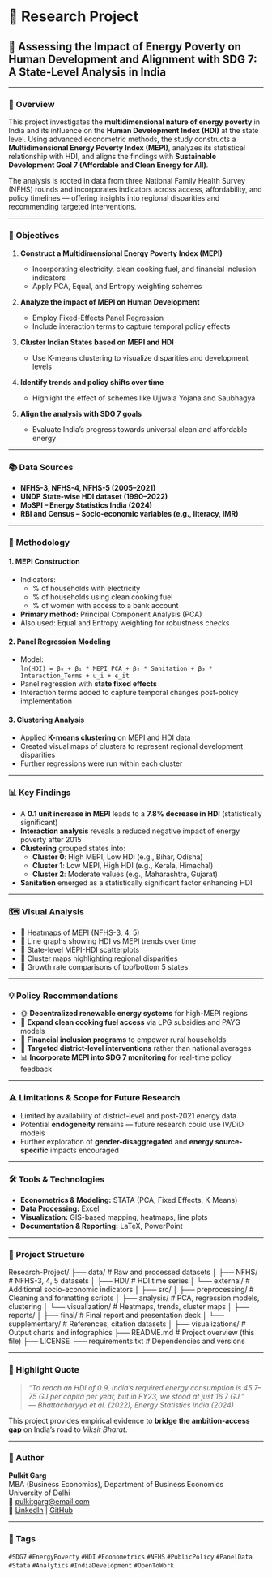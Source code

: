 # 🔬 Research Project

## 🧩 Assessing the Impact of Energy Poverty on Human Development and Alignment with SDG 7: A State-Level Analysis in India

---

### 📖 Overview

This project investigates the **multidimensional nature of energy poverty** in India and its influence on the **Human Development Index (HDI)** at the state level. Using advanced econometric methods, the study constructs a **Multidimensional Energy Poverty Index (MEPI)**, analyzes its statistical relationship with HDI, and aligns the findings with **Sustainable Development Goal 7 (Affordable and Clean Energy for All)**.

The analysis is rooted in data from three National Family Health Survey (NFHS) rounds and incorporates indicators across access, affordability, and policy timelines — offering insights into regional disparities and recommending targeted interventions.

---

### 🎯 Objectives

1. **Construct a Multidimensional Energy Poverty Index (MEPI)**  
   - Incorporating electricity, clean cooking fuel, and financial inclusion indicators  
   - Apply PCA, Equal, and Entropy weighting schemes

2. **Analyze the impact of MEPI on Human Development**  
   - Employ Fixed-Effects Panel Regression  
   - Include interaction terms to capture temporal policy effects

3. **Cluster Indian States based on MEPI and HDI**  
   - Use K-means clustering to visualize disparities and development levels

4. **Identify trends and policy shifts over time**  
   - Highlight the effect of schemes like Ujjwala Yojana and Saubhagya

5. **Align the analysis with SDG 7 goals**  
   - Evaluate India’s progress towards universal clean and affordable energy

---

### 📚 Data Sources

- **NFHS-3, NFHS-4, NFHS-5 (2005–2021)**  
- **UNDP State-wise HDI dataset (1990–2022)**  
- **MoSPI – Energy Statistics India (2024)**  
- **RBI and Census – Socio-economic variables (e.g., literacy, IMR)**

---

### 🧮 Methodology

#### 1. MEPI Construction
- Indicators:
  - % of households with electricity
  - % of households using clean cooking fuel
  - % of women with access to a bank account
- **Primary method:** Principal Component Analysis (PCA)
- Also used: Equal and Entropy weighting for robustness checks

#### 2. Panel Regression Modeling
- Model:  
  `ln(HDI) = β₀ + β₁ * MEPI_PCA + β₂ * Sanitation + β₃ * Interaction_Terms + u_i + ϵ_it`
- Panel regression with **state fixed effects**
- Interaction terms added to capture temporal changes post-policy implementation

#### 3. Clustering Analysis
- Applied **K-means clustering** on MEPI and HDI data  
- Created visual maps of clusters to represent regional development disparities  
- Further regressions were run within each cluster

---

### 📊 Key Findings

- A **0.1 unit increase in MEPI** leads to a **7.8% decrease in HDI** (statistically significant)
- **Interaction analysis** reveals a reduced negative impact of energy poverty after 2015
- **Clustering** grouped states into:
  - **Cluster 0**: High MEPI, Low HDI (e.g., Bihar, Odisha)
  - **Cluster 1**: Low MEPI, High HDI (e.g., Kerala, Himachal)
  - **Cluster 2**: Moderate values (e.g., Maharashtra, Gujarat)
- **Sanitation** emerged as a statistically significant factor enhancing HDI

---

### 🗺️ Visual Analysis

- 📌 Heatmaps of MEPI (NFHS-3, 4, 5)
- 📌 Line graphs showing HDI vs MEPI trends over time
- 📌 State-level MEPI-HDI scatterplots
- 📌 Cluster maps highlighting regional disparities
- 📌 Growth rate comparisons of top/bottom 5 states

---

### 💡 Policy Recommendations

- 🌞 **Decentralized renewable energy systems** for high-MEPI regions
- 🍲 **Expand clean cooking fuel access** via LPG subsidies and PAYG models
- 🧾 **Financial inclusion programs** to empower rural households
- 📍 **Targeted district-level interventions** rather than national averages
- 📊 **Incorporate MEPI into SDG 7 monitoring** for real-time policy feedback

---

### ⚠️ Limitations & Scope for Future Research

- Limited by availability of district-level and post-2021 energy data  
- Potential **endogeneity** remains — future research could use IV/DiD models  
- Further exploration of **gender-disaggregated** and **energy source-specific** impacts encouraged

---

### 🛠 Tools & Technologies

- **Econometrics & Modeling:** STATA (PCA, Fixed Effects, K-Means)  
- **Data Processing:** Excel  
- **Visualization:** GIS-based mapping, heatmaps, line plots  
- **Documentation & Reporting:** LaTeX, PowerPoint

---

### 📂 Project Structure

Research-Project/
├── data/ # Raw and processed datasets
│ ├── NFHS/ # NFHS-3, 4, 5 datasets
│ ├── HDI/ # HDI time series
│ └── external/ # Additional socio-economic indicators
│
├── src/
│ ├── preprocessing/ # Cleaning and formatting scripts
│ ├── analysis/ # PCA, regression models, clustering
│ └── visualization/ # Heatmaps, trends, cluster maps
│
├── reports/
│ ├── final/ # Final report and presentation deck
│ └── supplementary/ # References, citation datasets
│
├── visualizations/ # Output charts and infographics
├── README.md # Project overview (this file)
├── LICENSE
└── requirements.txt # Dependencies and versions

---

### 📌 Highlight Quote

> *“To reach an HDI of 0.9, India’s required energy consumption is 45.7–75 GJ per capita per year, but in FY23, we stood at just 16.7 GJ.*”  
> — *Bhattacharyya et al. (2022), Energy Statistics India (2024)*

This project provides empirical evidence to **bridge the ambition-access gap** on India’s road to *Viksit Bharat*.

---

### 🤝 Author

**Pulkit Garg**  
MBA (Business Economics), Department of Business Economics  
University of Delhi  
📧 pulkitgarg@email.com  
🔗 [LinkedIn](https://www.linkedin.com/in/pulkit-garg03) | [GitHub](https://github.com/pulkitgarg3)

---

### 🔖 Tags

`#SDG7` `#EnergyPoverty` `#HDI` `#Econometrics` `#NFHS` `#PublicPolicy` `#PanelData` `#Stata` `#Analytics` `#IndiaDevelopment` `#OpenToWork`
